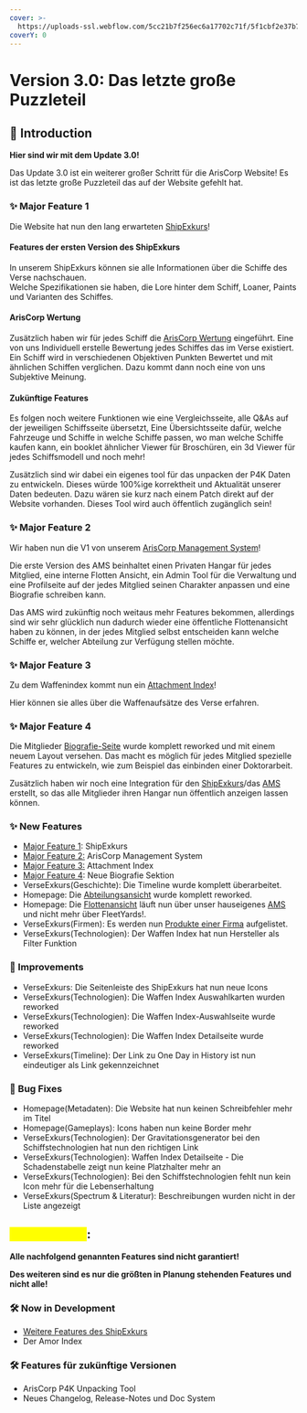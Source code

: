 ```yaml
---
cover: >-
  https://uploads-ssl.webflow.com/5cc21b7f256ec6a17702c71f/5f1cbf2e37b7abca6ff64785_Sales_Banner.jpg
coverY: 0
---
```


# Version 3.0: Das letzte große Puzzleteil

## **📢 Introduction**

**Hier sind wir mit dem Update 3.0!**

Das Update 3.0 ist ein weiterer großer Schritt für die ArisCorp Website! Es ist das letzte große Puzzleteil das auf der Website gefehlt hat.

### **✨ Major Feature 1**

Die Website hat nun den lang erwarteten [ShipExkurs](https://ariscorp.de/ShipExkurs)!

#### Features der ersten Version des ShipExkurs

In unserem ShipExkurs können sie alle Informationen über die Schiffe des Verse nachschauen.\
Welche Spezifikationen sie haben, die Lore hinter dem Schiff, Loaner, Paints und Varianten des Schiffes.

#### ArisCorp Wertung

Zusätzlich haben wir für jedes Schiff die [ArisCorp Wertung](https://ariscorp.de/ShipExkurs/carrack?tab=3) eingeführt. Eine von uns Individuell erstelle Bewertung jedes Schiffes das im Verse existiert. Ein Schiff wird in verschiedenen Objektiven Punkten Bewertet und mit ähnlichen Schiffen verglichen. Dazu kommt dann noch eine von uns Subjektive Meinung.

#### Zukünftige Features

Es folgen noch weitere Funktionen wie eine Vergleichsseite, alle Q\&As auf der jeweiligen Schiffsseite übersetzt, Eine Übersichtsseite dafür, welche Fahrzeuge und Schiffe in welche Schiffe passen, wo man welche Schiffe kaufen kann, ein booklet ähnlicher Viewer für Broschüren, ein 3d Viewer für jedes Schiffsmodell und noch mehr!

Zusätzlich sind wir dabei ein eigenes tool für das unpacken der P4K Daten zu entwickeln. Dieses würde 100%ige korrektheit und Aktualität unserer Daten bedeuten. Dazu wären sie kurz nach einem Patch direkt auf der Website vorhanden. Dieses Tool wird auch öffentlich zugänglich sein!

### **✨ Major Feature 2**

Wir haben nun die V1 von unserem [ArisCorp Management System](https://ariscorp.de/internal)!

Die erste Version des AMS beinhaltet einen Privaten Hangar für jedes Mitglied, eine interne Flotten Ansicht, ein Admin Tool für die Verwaltung und eine Profilseite auf der jedes Mitglied seinen Charakter anpassen und eine Biografie schreiben kann.

Das AMS wird zukünftig noch weitaus mehr Features bekommen, allerdings sind wir sehr glücklich nun dadurch wieder eine öffentliche Flottenansicht haben zu können, in der jedes Mitglied selbst entscheiden kann welche Schiffe er, welcher Abteilung zur Verfügung stellen möchte.&#x20;

### **✨ Major Feature 3**

Zu dem Waffenindex kommt nun ein [Attachment Index](https://ariscorp.de/VerseExkurs/attachments)!

Hier können sie alles über die Waffenaufsätze des Verse erfahren.

### **✨ Major Feature 4**

Die Mitglieder [Biografie-Seite](https://ariscorp.de/biografie/Thomas%20Blakeney) wurde komplett reworked und mit einem neuem Layout versehen. Das macht es möglich für jedes Mitglied spezielle Features zu entwickeln, wie zum Beispiel das einbinden einer Doktorarbeit.

Zusätzlich haben wir noch eine Integration für den [ShipExkurs](https://ariscorp.de/ShipExkurs)/das [AMS](https://ariscorp.de/internal) erstellt, so das alle Mitglieder ihren Hangar nun öffentlich anzeigen lassen können.

### **✨ New Features**

* [Major Feature 1](version-3.0-das-letzte-grosse-puzzleteil.md#major-feature-1): ShipExkurs
* [Major Feature 2:](version-3.0-das-letzte-grosse-puzzleteil.md#major-feature-2) ArisCorp Management System
* [Major Feature 3](version-3.0-das-letzte-grosse-puzzleteil.md#major-feature-2)[:](version-3.0-das-letzte-grosse-puzzleteil.md#major-feature-3) Attachment Index
* [Major Feature 4](version-3.0-das-letzte-grosse-puzzleteil.md#major-feature-4): Neue Biografie Sektion
* VerseExkurs(Geschichte): Die Timeline wurde komplett überarbeitet.
* Homepage: Die [Abteilungsansicht](https://ariscorp.de/?our=2#our) wurde komplett reworked.
* Homepage: Die [Flottenansicht](https://ariscorp.de/?our=1#our) läuft nun über unser hauseigenes [AMS](https://ariscorp.de/internal) und nicht mehr über FleetYards!.
* VerseExkurs(Firmen): Es werden nun [Produkte einer Firma](https://ptu.ariscorp.de/VerseExkurs/firmen/Aegis%20Dynamics#products) aufgelistet.
* VerseExkurs(Technologien): Der Waffen Index hat nun Hersteller als Filter Funktion

### **🚀 Improvements**

* VerseExkurs: Die Seitenleiste des ShipExkurs hat nun neue Icons
* VerseExkurs(Technologien): Die Waffen Index Auswahlkarten wurden reworked
* VerseExkurs(Technologien): Die Waffen Index-Auswahlseite wurde reworked
* VerseExkurs(Technologien): Die Waffen Index Detailseite wurde reworked
* VerseExkurs(Timeline): Der Link zu One Day in History ist nun eindeutiger als Link gekennzeichnet

### **🐛 Bug Fixes**

* Homepage(Metadaten): Die Website hat nun keinen Schreibfehler mehr im Titel
* Homepage(Gameplays): Icons haben nun keine Border mehr
* VerseExkurs(Technologien): Der Gravitationsgenerator bei den Schiffstechnologien hat nun den richtigen Link
* VerseExkurs(Technologien): Waffen Index Detailseite - Die Schadenstabelle zeigt nun keine Platzhalter mehr an
* VerseExkurs(Technologien): Bei den Schiffstechnologien fehlt nun kein Icon mehr für die Lebenserhaltung
* VerseExkurs(Spectrum & Literatur): Beschreibungen wurden nicht in der Liste angezeigt

## <mark style="color:yellow;">⚠️ Disclaimer</mark>:

**Alle nachfolgend genannten Features sind nicht garantiert!**

**Des weiteren sind es nur die größten in Planung stehenden Features und nicht alle!**

### **🛠 Now in Development**

* [Weitere Features des ShipExkurs](version-3.0-das-letzte-grosse-puzzleteil.md#zukuenftige-features)
* Der Amor Index

### **🛠 Features für zukünftige Versionen**

* ArisCorp P4K Unpacking Tool
* Neues Changelog, Release-Notes und Doc System
